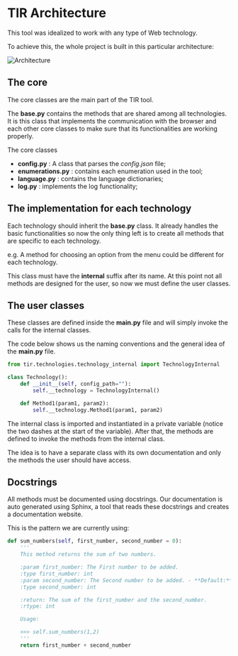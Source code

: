 # TIR Architecture

This tool was idealized to work with any type of Web technology.

To achieve this, the whole project is built in this particular architecture:

![Architecture](tir_architecture.png)

## The core

The core classes are the main part of the TIR tool.

The **base.py** contains the methods that are shared among all
technologies. It is this class that implements the communication with the browser and each other core classes to make sure that its functionalities are working properly.

The core classes

- **config.py** : A class that parses the *config.json* file;
- **enumerations.py** : contains each enumeration used in the tool;
- **language.py** : contains the language dictionaries;
- **log.py** : implements the log functionality;

## The implementation for each technology

Each technology should inherit the **base.py** class. It already handles the basic functionalities so now the only thing left is to create all methods that are specific to each technology.

e.g. A method for choosing an option from the menu could be different for each technology.

This class must have the **internal** suffix after its name. At this point not all methods are designed for the user, so now we must define the user classes.

## The user classes

These classes are defined inside the **main.py** file and will simply invoke the calls for the internal classes.

The code below shows us the naming conventions and the general idea of the **main.py** file.

```python
from tir.technologies.technology_internal import TechnologyInternal

class Technology():
    def __init__(self, config_path=""):
        self.__technology = TechnologyInternal()

    def Method1(param1, param2):
        self.__technology.Method1(param1, param2)
```

The internal class is imported and instantiated in a private variable (notice the two dashes at the start of the variable).
After that, the methods are defined to invoke the methods from the internal class.

The idea is to have a separate class with its own documentation and only the methods the user should have access.

## Docstrings

All methods must be documented using docstrings.
Our documentation is auto generated using Sphinx, a tool that
reads these docstrings and creates a documentation website.

This is the pattern we are currently using:

```python
def sum_numbers(self, first_number, second_number = 0):
    '''
    This method returns the sum of two numbers.

    :param first_number: The First number to be added.
    :type first_number: int
    :param second_number: The Second number to be added. - **Default:** 0
    :type second_number: int

    :return: The sum of the first_number and the second_number.
    :rtype: int

    Usage:

    >>> self.sum_numbers(1,2)
    '''
    return first_number + second_number
```
